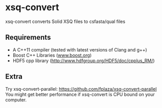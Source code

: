 xsq-convert
===========
xsq-convert converts Solid XSQ files to csfasta/qual files

Requirements
-------------
- A C++11 compiler (tested with latest versions of Clang and g++)
- Boost C++ Libraries (www.boost.org)
- HDF5 cpp library (http://www.hdfgroup.org/HDF5/doc/cpplus_RM/)

Extra
-------------
Try xsq-convert-parallel: https://github.com/fplaza/xsq-convert-parallel
You might get better performance if xsq-convert is CPU bound on your computer.

